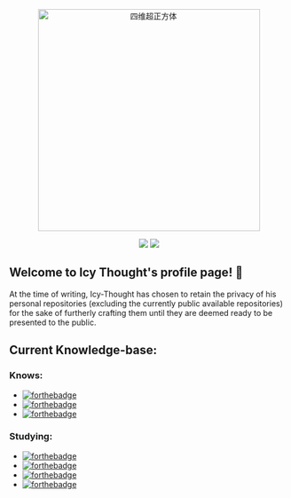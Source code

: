 <div align="center">
<img height="400" src="http://e0.ifengimg.com/02/2019/0314/FE82141672440D9097F2D4BFABB52852AA2519AF_size596_w500_h525.gif" alt="四维超正方体" />
</div>

<p align="center">
<img src="http://ForTheBadge.com/images/badges/built-by-developers.svg" />
<img src="https://forthebadge.com/images/badges/made-with-markdown.svg" />
</p>

## Welcome to Icy Thought's profile page! :wave:
At the time of writing, Icy-Thought has chosen to retain the privacy of his personal repositories (excluding the currently public available repositories) for the sake of furtherly crafting them until they are deemed ready to be presented to the public.

## Current Knowledge-base:

### Knows:
- [![forthebadge](https://img.shields.io/badge/rust-%23000000.svg?&style=for-the-badge&logo=rust&logoColor=white)](https://forthebadge.com)
- [![forthebadge](https://img.shields.io/badge/python-14354C.svg?&style=for-the-badge&logo=python&logoColor=white)](https://forthebadge.com)
- [![forthebadge](https://img.shields.io/badge/latex-1f425f.svg?&style=for-the-badge&logo=latex&logoColor=white)](https://forthebadge.com)

### Studying:
- [![forthebadge](https://img.shields.io/badge/go-%2300ADD8.svg?&style=for-the-badge&logo=go&logoColor=white)](https://forthebadge.com)
- [![forthebadge](https://img.shields.io/badge/Kotlin-0095D5?&style=for-the-badge&logo=kotlin&logoColor=white)](https://forthebadge.com)
- [![forthebadge](https://img.shields.io/badge/typescript%20-%23007ACC.svg?&style=for-the-badge&logo=typescript&logoColor=white)](https://forthebadge.com)
- [![forthebadge](https://img.shields.io/badge/lua-%232C2D72.svg?&style=for-the-badge&logo=lua&logoColor=white)](https://forthebadge.com)
